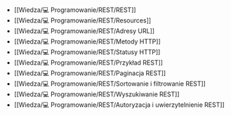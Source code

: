 
- [[Wiedza/💻 Programowanie/REST/REST]]
- [[Wiedza/💻 Programowanie/REST/Resources]]
- [[Wiedza/💻 Programowanie/REST/Adresy URL]]
- [[Wiedza/💻 Programowanie/REST/Metody HTTP]]
- [[Wiedza/💻 Programowanie/REST/Statusy HTTP]]
- [[Wiedza/💻 Programowanie/REST/Przykład REST]]
- [[Wiedza/💻 Programowanie/REST/Paginacja REST]]
- [[Wiedza/💻 Programowanie/REST/Sortowanie i filtrowanie REST]]
- [[Wiedza/💻 Programowanie/REST/Wyszukiwanie REST]]
- [[Wiedza/💻 Programowanie/REST/Autoryzacja i uwierzytelnienie REST]]